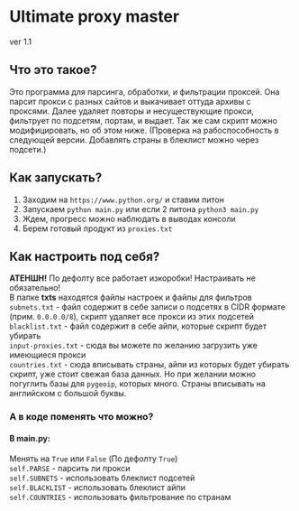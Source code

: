 # Ultimate proxy master
ver 1.1  


## Что это такое?
Это программа для парсинга, обработки, и фильтрации проксей. Она парсит прокси с разных сайтов и выкачивает оттуда архивы с проксями. Далее удаляет повторы и несуществующие прокси, фильтрует по подсетям, портам, и выдает. Так же сам скрипт можно модифицировать, но об этом ниже.  (Проверка на рабоспособность в следующей версии. Добавлять страны в блеклист можно через подсети.)  

## Как запускать?
1. Заходим на `https://www.python.org/` и ставим питон   
2. Запускаем `python main.py` или если 2 питона `python3 main.py`  
3. Ждем, прогресс можно наблюдать в выводах консоли  
4. Берем готовый продукт из `proxies.txt`

## Как настроить под себя?  
**АТЕНШН!** По дефолту все работает изкоробки! Настраивать не обязательно!  
В папке **txts** находятся файлы настроек и файлы для фильтров  
`subnets.txt` - файл содержит в себе записи о подсетях в CIDR формате (прим. `0.0.0.0/8`), скрипт удаляет все прокси из этих подсетей  
`blacklist.txt` - файл содержит в себе айпи, которые скрипт будет убирать  
`input-proxies.txt` - сюда вы можете по желанию загрузить уже имеющиеся прокси  
`countries.txt` - сюда вписывать страны, айпи из которых будет убирать скрипт, уже стоит свежая база данных. Но при желании можно погуглить базы для `pygeoip`, которых много. Страны вписывать на английском с большой буквы.  
### А в коде поменять что можно?  
#### В main.py:  
Менять на `True` или `False` (По дефолту `True`)  
`self.PARSE` - парсить ли прокси  
`self.SUBNETS` - использовать блеклист подсетей  
`self.BLACKLIST` - использовать блеклист айпи  
`self.COUNTRIES` - использовать фильтрование по странам  

